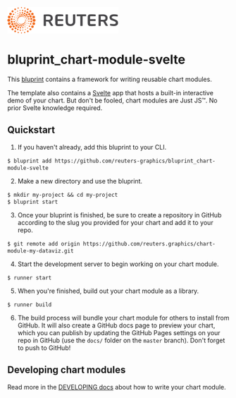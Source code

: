 ![](./badge.svg)

# bluprint_chart-module-svelte

This [bluprint](https://github.com/reuters-graphics/bluprint) contains a framework for writing reusable chart modules.

The template also contains a [Svelte](https://svelte.dev/) app that hosts a built-in interactive demo of your chart. But don't be fooled, chart modules are Just JS™. No prior Svelte knowledge required.

## Quickstart

1. If you haven't already, add this bluprint to your CLI.

  ```
  $ bluprint add https://github.com/reuters-graphics/bluprint_chart-module-svelte
  ```

2. Make a new directory and use the bluprint.

  ```
  $ mkdir my-project && cd my-project
  $ bluprint start
  ```
3. Once your bluprint is finished, be sure to create a repository in GitHub according to the slug you provided for your chart and add it to your repo.

  ```
  $ git remote add origin https://github.com/reuters.graphics/chart-module-my-dataviz.git
  ```


4. Start the development server to begin working on your chart module.

  ```
  $ runner start
  ```

5. When you're finished, build out your chart module as a library.

  ```
  $ runner build
  ```

6. The build process will bundle your chart module for others to install from GitHub. It will also create a GitHub docs page to preview your chart, which you can publish by updating the GitHub Pages settings on your repo in GitHub (use the `docs/` folder on the `master` branch). Don't forget to push to GitHub!


## Developing chart modules

Read more in the [DEVELOPING docs](./DEVELOPING.md) about how to write your chart module.

